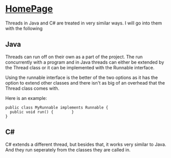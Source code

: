 # [HomePage](README.md)


Threads in Java and C# are treated in very similar ways.  I will go into them with the following

## Java

Threads can run off on their own as a part of the project.  The run concurrently with a program and in Java threads can either be extended by the Thread class or it can be implemented with the Runnable interface.

Using the runnable interface is the better of the two options as it has the option to extend other classes and there isn't as big of an overhead that the Thread class comes with.

Here is an example:

```
public class MyRunnable implements Runnable {
  public void run() {        }
}
```

## C# 

C# extends a different thread, but besides that, it works very similar to Java.  And they run seperately from the classes they are called in.
